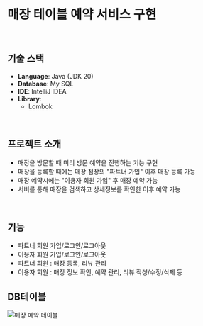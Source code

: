 # 매장 테이블 예약 서비스 구현

<br>

## 기술 스택

- **Language**: Java (JDK 20)
- **Database**: My SQL
- **IDE**: IntelliJ IDEA
- **Library**:
  - Lombok

<br>

## 프로젝트 소개

- 매장을 방문할 때 미리 방문 예약을 진행하는 기능 구현
- 매장을 등록할 때에는 매장 점장의 "파트너 가입" 이후 매장 등록 가능
- 매장 예약시에는 "이용자 회원 가입" 후 매장 예약 가능
- 서비를 통해 매장을 검색하고 상세정보를 확인한 이후 예약 가능

<br>

## 기능

- 파트너 회원 가입/로그인/로그아웃
- 이용자 회원 가입/로그인/로그아웃
- 파트너 회원 : 매장 등록, 리뷰 관리
- 이용자 회원 : 매장 정보 확인, 예약 관리, 리뷰 작성/수정/삭제 등


## DB테이블
![매장 예약 테이블](https://github.com/user-attachments/assets/eaf58dcc-0eca-4d41-a4cd-6d512b212d88)

